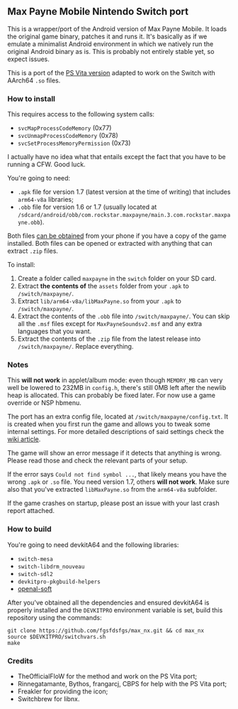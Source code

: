 ## Max Payne Mobile Nintendo Switch port

This is a wrapper/port of the Android version of Max Payne Mobile. It loads the original game binary, patches it and runs it.
It's basically as if we emulate a minimalist Android environment in which we natively run the original Android binary as is.
This is probably not entirely stable yet, so expect issues.

This is a port of the [PS Vita version](https://github.com/fgsfdsfgs/max_vita) adapted to work on the Switch with AArch64 `.so` files.

### How to install

This requires access to the following system calls:
* `svcMapProcessCodeMemory` (0x77)
* `svcUnmapProcessCodeMemory` (0x78)
* `svcSetProcessMemoryPermission` (0x73)

I actually have no idea what that entails except the fact that you have to be running a CFW. Good luck.

You're going to need:
* `.apk` file for version 1.7 (latest version at the time of writing) that includes `arm64-v8a` libraries;
* `.obb` file for version 1.6 or 1.7 (usually located at `/sdcard/android/obb/com.rockstar.maxpayne/main.3.com.rockstar.maxpayne.obb`).

Both files [can be obtained](https://stackoverflow.com/questions/11012976/how-do-i-get-the-apk-of-an-installed-app-without-root-access) from your phone if you have a copy of the game installed.
Both files can be opened or extracted with anything that can extract `.zip` files.

To install:
1. Create a folder called `maxpayne` in the `switch` folder on your SD card.
2. Extract **the contents of** the `assets` folder from your `.apk` to `/switch/maxpayne/`.
3. Extract `lib/arm64-v8a/libMaxPayne.so` from your `.apk` to `/switch/maxpayne/`.
4. Extract the contents of the `.obb` file into `/switch/maxpayne/`. You can skip all the `.msf` files except for `MaxPayneSoundsv2.msf` and any extra languages that you want.
5. Extract the contents of the `.zip` file from the latest release into `/switch/maxpayne/`. Replace everything.

### Notes

This **will not work** in applet/album mode: even though `MEMORY_MB` can very well be lowered to 232MB in `config.h`, there's still 0MB left after the newlib heap is allocated.
This can probably be fixed later. For now use a game override or NSP hbmenu.

The port has an extra config file, located at `/switch/maxpayne/config.txt`. It is created when you first run the game and allows you to tweak some internal settings.
For more detailed descriptions of said settings check the [wiki article](https://github.com/fgsfdsfgs/max_nx/wiki/Config-variables).

The game will show an error message if it detects that anything is wrong. Please read those and check the relevant parts of your setup.

If the error says `Could not find symbol ...`, that likely means you have the wrong `.apk` or `.so` file. You need version 1.7, others **will not work**.
Make sure also that you've extracted `libMaxPayne.so` from the `arm64-v8a` subfolder.

If the game crashes on startup, please post an issue with your last crash report attached.

### How to build

You're going to need devkitA64 and the following libraries:
* `switch-mesa`
* `switch-libdrm_nouveau`
* `switch-sdl2`
* `devkitpro-pkgbuild-helpers`
* [openal-soft](https://github.com/fgsfdsfgs/openal-soft)

After you've obtained all the dependencies and ensured devkitA64 is properly installed and the `DEVKITPRO` environment variable is set,
build this repository using the commands:
```
git clone https://github.com/fgsfdsfgs/max_nx.git && cd max_nx
source $DEVKITPRO/switchvars.sh
make
```

### Credits

* TheOfficialFloW for the method and work on the PS Vita port;
* Rinnegatamante, Bythos, frangarcj, CBPS for help with the PS Vita port;
* Freakler for providing the icon;
* Switchbrew for libnx.
